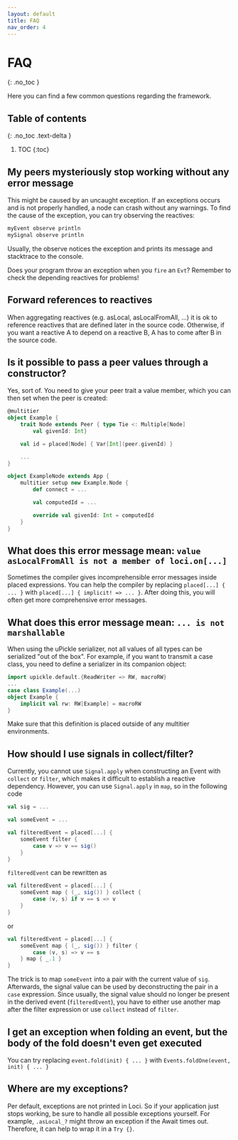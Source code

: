 ```yaml
---
layout: default
title: FAQ
nav_order: 4
---
```

<h1>FAQ</h1>
{: .no_toc }

Here you can find a few common questions regarding the framework.

## Table of contents
{: .no_toc .text-delta }

1. TOC
{:toc}

## My peers mysteriously stop working without any error message

This might be caused by an uncaught exception. If an exceptions occurs and is not properly handled, a node can crash without any warnings. To find the cause of the exception, you can try observing the reactives:

```scala
myEvent observe println
mySignal observe println
```

Usually, the observe notices the exception and prints its message and stacktrace to the console.

Does your program throw an exception when you `fire` an `Evt`? Remember to check the depending reactives for problems!

## Forward references to reactives

When aggregating reactives (e.g. asLocal, asLocalFromAll, ...) it is ok to reference reactives that are defined later in the source code. Otherwise, if you want a reactive A to depend on a reactive B, A has to come after B in the source code.

## Is it possible to pass a peer values through a constructor?

Yes, sort of. You need to give your peer trait a value member, which you can then set when the peer is created:

```scala
@multitier
object Example {
    trait Node extends Peer { type Tie <: Multiple[Node]
        val givenId: Int}

    val id = placed[Node] { Var[Int](peer.givenId) }

    ...
}

object ExampleNode extends App {
    multitier setup new Example.Node {
        def connect = ...

        val computedId = ...

        override val givenId: Int = computedId
    }
}
```

## What does this error message mean: `value asLocalFromAll is not a member of loci.on[...]`

Sometimes the compiler gives incomprehensible error messages inside placed expressions. You can help the compiler by replacing `placed[...] { ... }` with `placed[...] { implicit! => ... }`. After doing this, you will often get more comprehensive error messages.

## What does this error message mean: `... is not marshallable`

When using the uPickle serializer, not all values of all types can be serialized "out of the box". For example, if you want to transmit a case class, you need to define a serializer in its companion object:

```scala
import upickle.default.{ReadWriter => RW, macroRW}
...
case class Example(...)
object Example {
    implicit val rw: RW[Example] = macroRW
}
```

Make sure that this definition is placed outside of any multitier environments.

## How should I use signals in collect/filter?

Currently, you cannot use `Signal.apply` when constructing an Event with `collect` or `filter`, which makes it difficult to establish a reactive dependency. However, you can use `Signal.apply` in `map`, so in the following code

```scala
val sig = ...

val someEvent = ...

val filteredEvent = placed[...] {
    someEvent filter {
        case v => v == sig()
    }
}
```

`filteredEvent` can be rewritten as

```scala
val filteredEvent = placed[...] {
    someEvent map { (_, sig()) } collect {
        case (v, s) if v == s => v
    }
}
```

or

```scala
val filteredEvent = placed[...] {
    someEvent map { (_, sig()) } filter {
        case (v, s) => v == s
    } map { _.1 }
}
```

The trick is to map `someEvent` into a pair with the current value of `sig`. Afterwards, the signal value can be used by deconstructing the pair in a `case` expression. Since usually, the signal value should no longer be present in the derived event (`filteredEvent`), you have to either use another map after the filter expression or use `collect` instead of `filter`. 

## I get an exception when folding an event, but the body of the fold doesn't even get executed

You can try replacing `event.fold(init) { ... }` with `Events.foldOne(event, init) { ... }`

## Where are my exceptions?

Per default, exceptions are not printed in Loci. So if your application just stops working, be sure to handle all possible exceptions yourself. For example, `.asLocal_?` might throw an exception if the Await times out. Therefore, it can help to wrap it in a `Try {}`.
